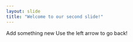```yaml
---
layout: slide
title: "Welcome to our second slide!"
---
```

Add something new
Use the left arrow to go back!
